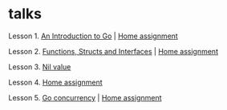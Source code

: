 # talks

Lesson 1. [An Introduction to Go](https://talks.godoc.org/github.com/ssOlexBaiko/talks/An_Introduction_to_Go.slide) | [Home assignment](https://github.com/ssOlexBaiko/talks/blob/master/ha/Giphy_parser.txt)

Lesson 2. [Functions, Structs and Interfaces](https://talks.godoc.org/github.com/ssOlexBaiko/talks/Session_2.slide) | [Home assignment](https://github.com/ssOlexBaiko/talks/blob/master/ha/rest_api_server.txt)

Lesson 3. [Nil value](https://talks.godoc.org/github.com/ssOlexBaiko/talks/Session_3.slide)

Lesson 4. [Home assignment](https://github.com/ssOlexBaiko/talks/blob/master/ha/testing.txt)

Lesson 5. [Go concurrency](https://talks.godoc.org/github.com/ssOlexBaiko/talks/Session_5_go_concurrency.slide) | [Home assignment](https://github.com/ssOlexBaiko/talks/blob/master/ha/contextDemo.go)
